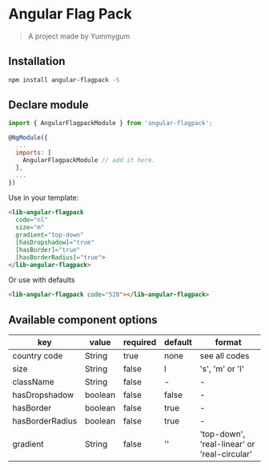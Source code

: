 # Angular Flag Pack

> A project made by Yummygum

## Installation

```bash
npm install angular-flagpack -S
```

## Declare module
```js
import { AngularFlagpackModule } from 'angular-flagpack';

@NgModule({
  ...
  imports: [
    AngularFlagpackModule // add it here.
  ],
  ...
})
```

Use in your template:
```html
<lib-angular-flagpack
  code="nl"
  size="m"
  gradient="top-down"
  [hasDropshadow]="true"
  [hasBorder]="true"
  [hasBorderRadius]="true">
</lib-angular-flagpack>
```

Or use with defaults
```html
<lib-angular-flagpack code="528"></lib-angular-flagpack>
```

## Available component options

| key   | value   | required | default | format |
|-------|-------|------|------|------|
| country code |  String | true | none | see all codes |
| size |  String | false | l | 's', 'm' or 'l' |
| className |  String | false | - | - |
| hasDropshadow |  boolean | false | false | - |
| hasBorder |  boolean | false | true | - |
| hasBorderRadius | boolean | false | true | - |
| gradient |  String | false | '' | 'top-down', 'real-linear' or 'real-circular' |

